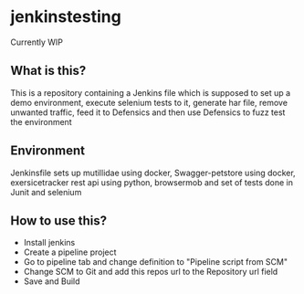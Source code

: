 # jenkinstesting
Currently WIP 
## What is this?
This is a repository containing a Jenkins file which is supposed to set up a demo environment, execute selenium tests to it, generate har file, remove unwanted traffic, feed it to Defensics and then use Defensics to fuzz test the environment

## Environment
Jenkinsfile sets up mutillidae using docker, Swagger-petstore using docker, exersicetracker rest api using python, browsermob and set of tests done in Junit and selenium 

## How to use this?
* Install jenkins
* Create a pipeline project
* Go to pipeline tab and change definition to "Pipeline script from SCM"
* Change SCM to Git and add this repos url to the Repository url field
* Save and Build






